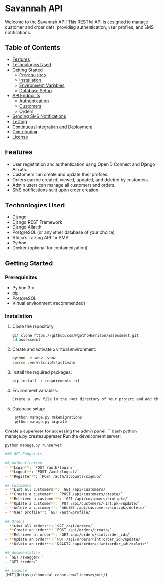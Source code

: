 # Savannah API

Welcome to the Savannah API! This RESTful API is designed to manage customer and order data, providing authentication, user profiles, and SMS notifications. 

## Table of Contents

- [Features](#features)
- [Technologies Used](#technologies-used)
- [Getting Started](#getting-started)
  - [Prerequisites](#prerequisites)
  - [Installation](#installation)
  - [Environment Variables](#environment-variables)
  - [Database Setup](#database-setup)
- [API Endpoints](#api-endpoints)
  - [Authentication](#authentication)
  - [Customers](#customers)
  - [Orders](#orders)
- [Sending SMS Notifications](#sending-sms-notifications)
- [Testing](#testing)
- [Continuous Integration and Deployment](#continuous-integration-and-deployment)
- [Contributing](#contributing)
- [License](#license)

## Features

- User registration and authentication using OpenID Connect and Django Allauth.
- Customers can create and update their profiles.
- Orders can be created, viewed, updated, and deleted by customers.
- Admin users can manage all customers and orders.
- SMS notifications sent upon order creation.

## Technologies Used

- Django
- Django REST Framework
- Django Allauth
- PostgreSQL (or any other database of your choice)
- Africa’s Talking API for SMS
- Python
- Docker (optional for containerization)

## Getting Started

### Prerequisites

- Python 3.x
- pip
- PostgreSQL
- Virtual environment (recommended)

### Installation

1. Clone the repository:

   ```bash
   git clone https://github.com/NgothoHarrison/assessment.git
   cd assessment
2. Create and activate a virtual environment:
    ```bash
    python -m venv .venv
    source .venv\Scripts\activate
3. Install the required packages:

   ```bash
   pip install -r requirements.txt
4. Environment variables:
   ```bash
   Create a .env file in the root directory of your project and add the following variables:

5. Database setup:
   ```bash
    python manage.py makemigrations
    python manage.py migrate
Create a superuser for accessing the admin panel:
    ```bash
    python manage.py createsuperuser
Run the development server:
```bash
python manage.py runserver

### API Endpoints

## Authentication
- **Login**: `POST /auth/login/`
- **Logout**: `POST /auth/logout/`
- **Register**: `POST /auth/accounts/signup/`

## Customers
- **List all customers**: `GET /api/customers/`
- **Create a customer**: `POST /api/customers/create/`
- **Retrieve a customer**: `GET /api/customers/<int:pk>/`
- **Update a customer**: `PUT /api/customers/<int:pk>/update/`
- **Delete a customer**: `DELETE /api/customers/<int:pk>/delete/`
- **User profile**: `GET /auth/profile/`

## Orders
- **List all orders**: `GET /api/orders/`
- **Create an order**: `POST /api/orders/create/`
- **Retrieve an order**: `GET /api/orders/<int:order_id>/`
- **Update an order**: `PUT /api/orders/<int:order_id>/update/`
- **Delete an order**: `DELETE /api/orders/<int:order_id>/delete/`

## documentation 
- `GET /swagger/ `
- `GET /redoc/`

## License 
[MIT](https://choosealicense.com/licenses/mit/)